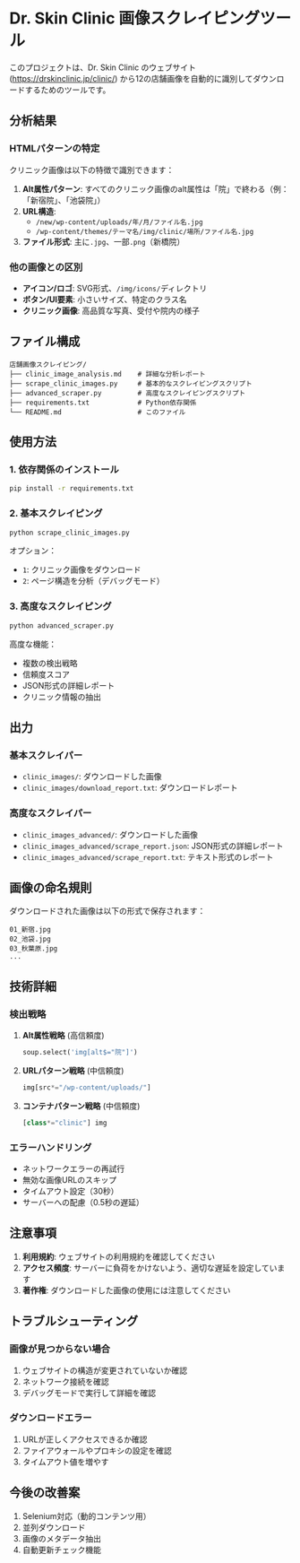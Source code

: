 # Dr. Skin Clinic 画像スクレイピングツール

このプロジェクトは、Dr. Skin Clinic のウェブサイト (https://drskinclinic.jp/clinic/) から12の店舗画像を自動的に識別してダウンロードするためのツールです。

## 分析結果

### HTMLパターンの特定

クリニック画像は以下の特徴で識別できます：

1. **Alt属性パターン**: すべてのクリニック画像のalt属性は「院」で終わる（例：「新宿院」、「池袋院」）
2. **URL構造**: 
   - `/new/wp-content/uploads/年/月/ファイル名.jpg`
   - `/wp-content/themes/テーマ名/img/clinic/場所/ファイル名.jpg`
3. **ファイル形式**: 主に`.jpg`、一部`.png`（新橋院）

### 他の画像との区別

- **アイコン/ロゴ**: SVG形式、`/img/icons/`ディレクトリ
- **ボタン/UI要素**: 小さいサイズ、特定のクラス名
- **クリニック画像**: 高品質な写真、受付や院内の様子

## ファイル構成

```
店舗画像スクレイピング/
├── clinic_image_analysis.md    # 詳細な分析レポート
├── scrape_clinic_images.py     # 基本的なスクレイピングスクリプト
├── advanced_scraper.py         # 高度なスクレイピングスクリプト
├── requirements.txt            # Python依存関係
└── README.md                   # このファイル
```

## 使用方法

### 1. 依存関係のインストール

```bash
pip install -r requirements.txt
```

### 2. 基本スクレイピング

```bash
python scrape_clinic_images.py
```

オプション：
- `1`: クリニック画像をダウンロード
- `2`: ページ構造を分析（デバッグモード）

### 3. 高度なスクレイピング

```bash
python advanced_scraper.py
```

高度な機能：
- 複数の検出戦略
- 信頼度スコア
- JSON形式の詳細レポート
- クリニック情報の抽出

## 出力

### 基本スクレイパー
- `clinic_images/`: ダウンロードした画像
- `clinic_images/download_report.txt`: ダウンロードレポート

### 高度なスクレイパー
- `clinic_images_advanced/`: ダウンロードした画像
- `clinic_images_advanced/scrape_report.json`: JSON形式の詳細レポート
- `clinic_images_advanced/scrape_report.txt`: テキスト形式のレポート

## 画像の命名規則

ダウンロードされた画像は以下の形式で保存されます：
```
01_新宿.jpg
02_池袋.jpg
03_秋葉原.jpg
...
```

## 技術詳細

### 検出戦略

1. **Alt属性戦略** (高信頼度)
   ```python
   soup.select('img[alt$="院"]')
   ```

2. **URLパターン戦略** (中信頼度)
   ```python
   img[src*="/wp-content/uploads/"]
   ```

3. **コンテナパターン戦略** (中信頼度)
   ```python
   [class*="clinic"] img
   ```

### エラーハンドリング

- ネットワークエラーの再試行
- 無効な画像URLのスキップ
- タイムアウト設定（30秒）
- サーバーへの配慮（0.5秒の遅延）

## 注意事項

1. **利用規約**: ウェブサイトの利用規約を確認してください
2. **アクセス頻度**: サーバーに負荷をかけないよう、適切な遅延を設定しています
3. **著作権**: ダウンロードした画像の使用には注意してください

## トラブルシューティング

### 画像が見つからない場合
1. ウェブサイトの構造が変更されていないか確認
2. ネットワーク接続を確認
3. デバッグモードで実行して詳細を確認

### ダウンロードエラー
1. URLが正しくアクセスできるか確認
2. ファイアウォールやプロキシの設定を確認
3. タイムアウト値を増やす

## 今後の改善案

1. Selenium対応（動的コンテンツ用）
2. 並列ダウンロード
3. 画像のメタデータ抽出
4. 自動更新チェック機能